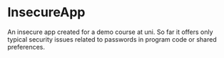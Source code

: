 # InsecureApp
An insecure app created for a demo course at uni. So far it offers only typical security issues related to passwords in program code or shared preferences.
